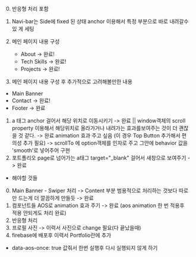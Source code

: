 0. 반응형 처리 포함

1. Navi-bar는 Side에 fixed 된 상태 anchor 이용해서 특정 부분으로 바로 내려갈수있
   게 세팅

2. 메인 페이지 내용 구성

   - About -> 완료!
   - Tech Skills -> 완료!
   - Projects -> 완료!

3. 메인 페이지 내용 구성 후 추가적으로 고려해볼만한 내용

- Main Banner
- Contact -> 완료!
- Footer -> 완료

1. a 태그 anchor 걸어서 해당 위치로 이동시키기 -> 완료 || window객체의 scroll
   property 이용해서 해당위치로 올라가거나 내려가는 효과를보여주는 것이 더 괜찮
   을 것 같다. -> 완료 animation 효과 주고 싶음 (이 경우 Top Button 추가해서 편
   의성 추가 필요) -> scrollTo 에 option객체를 인자로 주고 그안에 behavior 값을
   'smooth'로 넣어주어 구현
2. 포트폴리오 page로 넘어가는 a태그 target="\_blank" 걸어서 새창으로 보여주기 ->
   완료

- 해야할 것들

0. Main Banner - Swiper 처리 -> Content 부분 범용적으로 처리하는 것보다 따로 만
   드는게 더 깔끔하게 만들듯 -> 완료
1. 컴포넌트들 AOS로 animation 효과 주기 -> 완료 (aos animation 한 번 적용후 적용
   안되게도 처리 완료)
2. 반응형 처리
3. 프로필 사진 -> 이력서 사진으로 change 필요(다 끝났을때)
4. firebase에 배포후 이력서 Portfolio란에 추가

- data-aos-once: true 값줘서 한번 실행후 다시 실행되지 않게 하기

